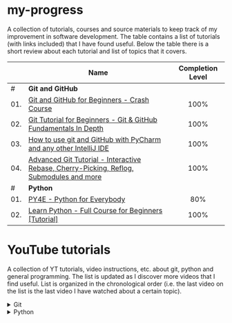 # my-progress
A collection of tutorials, courses and source materials to keep track of my improvement in software development. The table contains a list of tutorials (with links included) that I have found useful. Below the table there is a short review about each tutorial and list of topics that it covers.

|     |Name                                                                                                                                         | Completion Level |
|  -- | ------------------------------------------------------------------------------------------------------------------------------------------- | :--------------: |
|  #  | **Git and GitHub**                                                                                                                          |                  |
| 01. | [Git and GitHub for Beginners - Crash Course](https://www.youtube.com/watch?v=RGOj5yH7evk)                                                  | 100%             |
| 02. | [Git Tutorial for Beginners - Git & GitHub Fundamentals In Depth](https://www.youtube.com/watch?v=DVRQoVRzMIY)                              | 100%             |
| 03. | [How to use git and GitHub with PyCharm and any other IntelliJ IDE](https://www.youtube.com/watch?v=dBMHuIWbF_k)                            | 100%             |
| 04. | [Advanced Git Tutorial - Interactive Rebase, Cherry-Picking, Reflog, Submodules and more](https://www.youtube.com/watch?v=qsTthZi23VE)      | 100%             |
|  #  | **Python**                                                                                                                                  |                  |
| 01. | [PY4E - Python for Everybody](https://www.py4e.com)                                                                                         | 80%              |
| 02. | [Learn Python - Full Course for Beginners [Tutorial]](https://www.youtube.com/watch?app=desktop&v=rfscVS0vtbw)                              | 100%             |

# YouTube tutorials

A collection of YT tutorials, video instructions, etc. about git, python and general programming. The list is updated as I discover more videos that I find useful. List is organized in the chronological order (i.e. the last video on the list is the last video I have watched about a certain topic).

 <details>
      <summary>Git</summary>

1. [Git and GitHub for Beginners - Crash Course](https://www.youtube.com/watch?v=RGOj5yH7evk)
  
    <img src="https://user-images.githubusercontent.com/37661642/148603549-6051b72b-6190-4151-9755-27cc0a65e009.png" width="250"> <img src="https://user-images.githubusercontent.com/37661642/148584180-1ee76a1c-56fa-4d95-99dc-d4477a549353.png" width="250"> <img src="https://user-images.githubusercontent.com/37661642/148584192-5531fcc4-9ae1-41e6-9336-a5ff1317248d.png" width="250">

    Git and GitHub basics. What is commit, push, branching, forking, pull requset. Examples done in Visual Studio Code.
    
     Some of the topics in the video are: 
    - using git in local machine
    - cloning through VS Code
    - git commit, add, push
    - SSH keys
    - comparison between GitHub and local git workflow
    - git branching, forking, undoing
    
2. [Git Tutorial for Beginners - Git & GitHub Fundamentals In Depth](https://www.youtube.com/watch?v=DVRQoVRzMIY)

    <img src="https://user-images.githubusercontent.com/37661642/148578971-6fcfa3aa-fe1d-4fe9-9260-b985ad87de78.png" width="250"> <img src="https://user-images.githubusercontent.com/37661642/148578976-69dccd64-be91-4830-8dbc-06b2644e048e.png" width="250"> <img src="https://user-images.githubusercontent.com/37661642/148578957-899295e4-0d5b-47dd-9fc1-3785dcfe6be7.png" width="250">
    
     Some of the topics in the video are: 
    - Introduction
    - Git vs GitHub
    - GitHub Workflow
    - Git History and Branches
    - GitHub UI Example
    - Git Setup
    - Basic Git Commands
    - Branches
    - Remote Repositories
    - Global Config
    - More Examples
    
3. [How to use git and GitHub with PyCharm and any other IntelliJ IDE](https://www.youtube.com/watch?v=dBMHuIWbF_k)

    <img src="https://user-images.githubusercontent.com/37661642/148552555-95ff4d46-f116-44ba-8538-b8ec4854a6c7.png" width="250"> <img src="https://user-images.githubusercontent.com/37661642/148552562-a7423434-295d-460d-b5dd-adb1c05c36ec.png" width="250"> <img src="https://user-images.githubusercontent.com/37661642/148552569-36bcb769-16c4-4214-8e98-9047193b2fd0.png" width="250">
    
    Git and GitHub in PyCharm IDE with the explanation how to initialize a git repository, add a .gitingore file, create branches, merge local changes, create a GitHub repository, push the code to GitHub.
    
    Some of the topics in the video are:  
    - Introduction
    - Create a Python project
    - Use PyCharm version control
    - Initialize git
    - gitignore
    - First commit
    - Add files to .gitignore 
    - Create a branch
    - Merge local changes
    - GitHub create a repository
    - Pull changes from GitHub
    - Manage conflicts

 
4. [Advanced Git Tutorial - Interactive Rebase, Cherry-Picking, Reflog, Submodules and more](https://www.youtube.com/watch?v=qsTthZi23VE)
    
    <img src="https://user-images.githubusercontent.com/37661642/148548858-c854fb5b-2ede-4780-adf2-ca6ebb126f31.png" width="250"> <img src="https://user-images.githubusercontent.com/37661642/148550853-af24b14c-9469-4e27-bd0b-45a6e3dc3cca.png" width="250"> <img src="https://user-images.githubusercontent.com/37661642/148550905-305a6ace-c202-4cfe-9c51-9885997f1d45.png" width="250">
    
    Topics are presented slowly and concisely. Examples are shown in Git Tower Client, but all commands are done using git in command line.
    
    Some of the topics in the video are: 
    - Interactive Rebase 
    - Cherry-Picking 
    - Reflog
    - Submodules
    - Search & Find
</details>
<details>
      <summary>Python</summary>

1. [PY4E - Python for Everybody](https://www.py4e.com)

    <img src="https://user-images.githubusercontent.com/37661642/148606816-6b3e608c-00f1-405d-8299-dbcba7e688bb.png" width="250"> <img src="https://user-images.githubusercontent.com/37661642/148606842-603aa96d-62b7-4da2-8646-e0d9963b96ff.png" width="250"> <img src="https://user-images.githubusercontent.com/37661642/148606856-109caba2-bed4-4cc2-8f0d-ea6983d8f573.png" width="250">
    
    A lot of theory and mostly exaples with databases for processing natural language (email extraction, spider, server connection...). Course is designed for beginners. It has     a lot of theory and it goes into details. Analogy used for the explanation is excellent.
    
    Some of the topics in the video are: 
    - Variables, Expressions, and Statements
    - Functions
    - Loops and Iterations
    - Strings
    - Python Lists
    - Dictionaries
    - Tuples
    - Regular Expressions
    - Networked Programs
    - Using Web Services
    - Python Objects
    - Databases
    - Data Visualization

2. [Learn Python - Full Course for Beginners [Tutorial]](https://www.youtube.com/watch?app=desktop&v=rfscVS0vtbw)

   <img src="https://user-images.githubusercontent.com/37661642/148607401-16689db8-956a-4fb7-a14d-1d8581d8580f.png" width="250"> <img src="https://user-images.githubusercontent.com/37661642/148607414-abbca2a3-c52c-4f98-8d54-21639ee45d28.png" width="250"> <img src="https://user-images.githubusercontent.com/37661642/148607426-a4079599-4709-4089-ab26-1a4393f12a37.png" width="250">

    Covers python basics with examples. This tutorial is great for learning the python sytax through simple scripts that can be written in a very short time.
    
    Some of the topics in the video are: 
    - Setup and Hello World
    - Variables and Data Types
    - Working with Strings, Numbers, Lists
    - Loops
    - Dictionaries
    - Try/Except
    - Reading Files and Writing to Files
    - Classes and Objects
    - Inheritance
</details>
